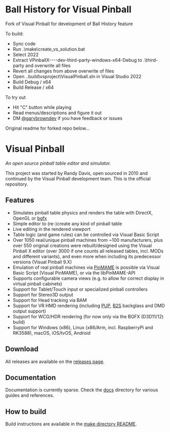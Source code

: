 # Ball History for Visual Pinball
Fork of Visual Pinball for development of Ball History feature

To build:
- Sync code
- Run .\make\create_vs_solution.bat
- Select 2022
- Extract VPinballX-<VERSION>-<BUILD>-<HASH>-dev-third-party-windows-x64-Debug to .\third-party and overwrite all files
- Revert all changes from above overwrite of files
- Open .\.build\vsproject\VisualPinball.sln in Visual Studio 2022
- Build Debug / x64
- Build Release / x64

To try out
- Hit "C" button while playing
- Read menus/descriptions and figure it out
- DM  [@garybrowndev](https://www.github.com/garybrowndev) if you have feedback or issues

Original readme for forked repo below...

# Visual Pinball

*An open source pinball table editor and simulator.*

This project was started by Randy Davis, open sourced in 2010 and continued by the Visual Pinball development team. This is the official repository.

## Features

- Simulates pinball table physics and renders the table with DirectX, OpenGL or [bgfx](https://bkaradzic.github.io/bgfx/overview.html)
- Simple editor to (re-)create any kind of pinball table
- Live editing in the rendered viewport
- Table logic (and game rules) can be controlled via Visual Basic Script
- Over 1050 real/unique pinball machines from ~100 manufacturers, plus over 550 original creations were rebuilt/designed using the Visual Pinball X editor (over 3000 if one counts all released tables, incl. MODs and different variants), and even more when including its predecessor versions (Visual Pinball 9.X)
- Emulation of real pinball machines via [PinMAME](https://github.com/vpinball/pinmame) is possible via Visual Basic Script (Visual PinMAME), or via the libPinMAME-API
- Supports configurable camera views (e.g. to allow for correct display in virtual pinball cabinets)
- Support for Tablet/Touch input or specialized pinball controllers
- Support for Stereo3D output
- Support for Head tracking via BAM
- Support for VR HMD rendering (including [PUP](https://www.nailbuster.com/wikipinup), [B2S](https://github.com/vpinball/b2s-backglass) backglass and DMD output support)
- Support for WCG/HDR rendering (for now only via the BGFX (D3D11/12) build)
- Support for Windows (x86), Linux (x86/Arm, incl. RaspberryPi and RK3588), macOS, iOS/tvOS, Android

## Download

All releases are available on the [releases page](https://github.com/vpinball/vpinball/releases).

## Documentation

Documentation is currently sparse. Check the [docs](docs) directory for various guides and references.

## How to build

Build instructions are available in the [make directory README](make/README.md).
